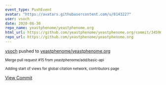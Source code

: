 ```yaml
---
event_type: PushEvent
avatar: "https://avatars.githubusercontent.com/u/814322?"
user: vsoch
date: 2020-08-30
repo_name: yeastphenome/yeastphenome.org
html_url: https://github.com/yeastphenome/yeastphenome.org/commit/3459635579701425338a66ccee87a1f98735e8e0
repo_url: https://github.com/yeastphenome/yeastphenome.org
---
```


<a href='https://github.com/vsoch' target='_blank'>vsoch</a> pushed to <a href='https://github.com/yeastphenome/yeastphenome.org' target='_blank'>yeastphenome/yeastphenome.org</a>

<small>Merge pull request #15 from yeastphenome/add/basic-api

Adding start of views for global citation network, contributors page</small>

<a href='https://github.com/yeastphenome/yeastphenome.org/commit/3459635579701425338a66ccee87a1f98735e8e0' target='_blank'>View Commit</a>